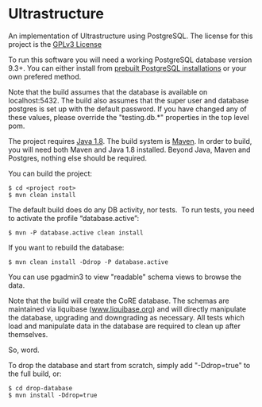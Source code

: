 Ultrastructure
==============

An implementation of Ultrastructure using PostgreSQL.  The license for this project is the [GPLv3 License](http://www.gnu.org/licenses/gpl-3.0.html)

To run this software you will need a working PostgreSQL database version 9.3+.  You can either install from [prebuilt PostgreSQL installations](http://www.enterprisedb.com/products-services-training/pgdownload) or your own prefered method.

Note that the build assumes that the database is available on localhost:5432.  The build also assumes that the super user and database postgres is set up with the default password.  If you have changed any of these values, please override the "testing.db.*" properties in the top level pom.

The project requires [Java 1.8](http://www.oracle.com/technetwork/java/javase/downloads/jdk8-downloads-2133151.html).  The build system is [Maven](http://maven.apache.org/).  In order to build, you will need both Maven and Java 1.8 installed.  Beyond Java, Maven and Postgres, nothing else should be required.

You can build the project:

    $ cd <project root>
    $ mvn clean install

The default build does do any DB activity, nor tests.  To run tests, you need to activate the profile “database.active”:

    $ mvn -P database.active clean install

If you want to rebuild the database:

    $ mvn clean install -Ddrop -P database.active

You can use pgadmin3 to view "readable" schema views to browse the data.

Note that the build will create the CoRE database.  The schemas are maintained via liquibase (www.liquibase.org)
and will directly manipulate the database, upgrading and downgrading as necessary.  All tests
which load and manipulate data in the database are required to clean up after themselves.

So, word.

To drop the database and start from scratch, simply add "-Ddrop=true" to the full build, or:

    $ cd drop-database
    $ mvn install -Ddrop=true

